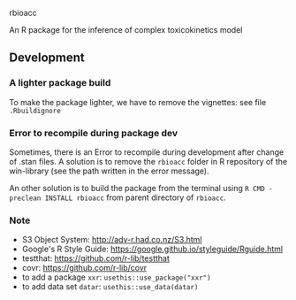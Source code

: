 rbioacc

An R package for the inference of complex toxicokinetics model


## Development

### A lighter package build

To make the package lighter, we have to remove the vignettes: see file `.Rbuildignore`

### Error to recompile during package dev

Sometimes, there is an Error to recompile during development after change of .stan files.
A solution is to remove the `rbioacc` folder in R repository of the win-library (see the path written in the error message).

An other solution is to build the package from the terminal using `R CMD -preclean INSTALL rbioacc` from parent directory of `rbioacc`.

### Note 

- S3 Object System: http://adv-r.had.co.nz/S3.html
- Google's R Style Guide: https://google.github.io/styleguide/Rguide.html
- testthat: https://github.com/r-lib/testthat
- covr: https://github.com/r-lib/covr
- to add a package `xxr`: `usethis::use_package("xxr")`
- to add data set `datar`: `usethis::use_data(datar)`
